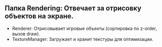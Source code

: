 ## Папка Rendering: Отвечает за отрисовку объектов на экране.

- Renderer: Отрисовывает игровые объекты (сортировка по z-order, вызов draw).
- TextureManager: Загружает и хранит текстуры для оптимизации.